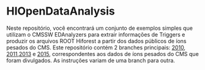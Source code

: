 # HIOpenDataAnalysis 

Neste repositório, você encontrará um conjunto de exemplos simples que utilizam o CMSSW EDAnalyzers para extrair informações de Triggers e produzir os arquivos ROOT Hiforest a partir dos dados públicos de íons pesados do CMS. Este repositório contém 2 branches principais:  [2010](https://github.com/thiagorangel45/HIOpenDataAnalysis-Pt/tree/2010), [2011](https://github.com/thiagorangel45/HIOpenDataAnalysis-Pt/tree/2011),[2013](https://github.com/thiagorangel45/HIOpenDataAnalysis-Pt/tree/2013) e [2015](https://github.com/thiagorangel45/HIOpenDataAnalysis-Pt/tree/2015), correspondentes aos dados de íons pesados do CMS que foram divulgados. As instruções variam de uma branch para outra.
